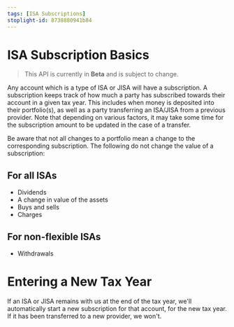 ```yaml
---
tags: [ISA Subscriptions]
stoplight-id: 8738880941b84
---
```


# ISA Subscription Basics

<!-- theme: info -->
> This API is currently in **Beta** and is subject to change.

Any account which is a type of ISA or JISA will have a subscription. A subscription keeps track of how much a party has subscribed towards their account in a given tax year. This includes when money is deposited into their portfolio(s), as well as a party transferring an ISA/JISA from a previous provider. Note that depending on various factors, it may take some time for the subscription amount to be updated in the case of a transfer.

Be aware that not all changes to a portfolio mean a change to the corresponding subscription. The following do not change the value of a subscription:

## For all ISAs

- Dividends
- A change in value of the assets
- Buys and sells
- Charges

## For non-flexible ISAs
- Withdrawals

# Entering a New Tax Year

If an ISA or JISA remains with us at the end of the tax year, we'll automatically start a new subscription for that account, for the new tax year. If it has been transferred to a new provider, we won't.